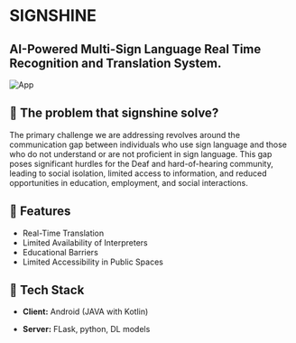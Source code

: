 # SIGNSHINE
## AI-Powered Multi-Sign Language Real Time Recognition and Translation System.

![App](https://miro.medium.com/v2/resize:fit:4800/format:webp/0*Iv-GIxB6KwJpZPaQ)

## 🔻 The problem that signshine solve?

The primary challenge we are addressing revolves around the communication gap between individuals who use sign language and those who do not understand or are not proficient in sign language. This gap
poses significant hurdles for the Deaf and hard-of-hearing community, leading to social isolation, limited
access to information, and reduced opportunities in education, employment, and social interactions.


## 🔻 Features

- Real-Time Translation
- Limited Availability of Interpreters
- Educational Barriers
- Limited Accessibility in Public Spaces


## 🔻 Tech Stack

- **Client:** Android (JAVA with Kotlin)

- **Server:** FLask, python, DL models

